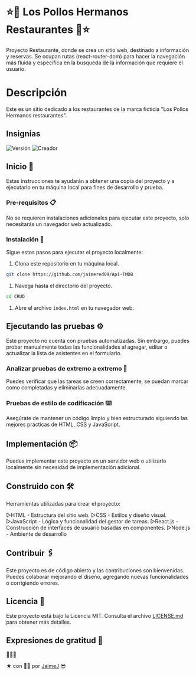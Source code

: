 # ⭐️🍗 Los Pollos Hermanos Restaurantes 🍗⭐️

Proyecto Restaurante, donde se crea un sitio web, destinado a información y reservas. Se ocupan rutas (react-router-dom) para hacer la navegación más fluida y específica en la busqueda de la información que requiere el usuario.

# Descripción

Este es un sitio dedicado a los restaurantes de la marca ficticia "Los Pollos Hermanos restaurantes".

## Insignias

![Versión](https://img.shields.io/badge/versión-1.0-blue)
![Creador](https://img.shields.io/badge/build-jaimered09-red)

## Inicio 🚀

Estas instrucciones te ayudarán a obtener una copia del proyecto y a ejecutarlo en tu máquina local para fines de desarrollo y prueba.

### Pre-requisitos 📋

No se requieren instalaciones adicionales para ejecutar este proyecto, solo necesitarás un navegador web actualizado.

### Instalación 🔧

Sigue estos pasos para ejecutar el proyecto localmente:

1. Clona este repositorio en tu máquina local.

```bash
git clone https://github.com/jaimered09/Api-TMDB
```

1. Navega hasta el directorio del proyecto.

```bash
cd CRUD
```

1. Abre el archivo `index.html` en tu navegador web.

## Ejecutando las pruebas ⚙️

Este proyecto no cuenta con pruebas automatizadas. Sin embargo, puedes probar manualmente todas las funcionalidades al agregar, editar o actualizar la lista de asistentes en el formulario.

### Analizar pruebas de extremo a extremo 🔩

Puedes verificar que las tareas se creen correctamente, se puedan marcar como completadas y eliminarlas adecuadamente.

### Pruebas de estilo de codificación ⌨️

Asegúrate de mantener un código limpio y bien estructurado siguiendo las mejores prácticas de HTML, CSS y JavaScript.

## Implementación 📦

Puedes implementar este proyecto en un servidor web o utilizarlo localmente sin necesidad de implementación adicional.

## Construido con 🛠️

Herramientas utilizadas para crear el proyecto:

  ▷HTML - Estructura del sitio web.
  ▷CSS - Estilos y diseño visual.
  ▷JavaScript - Lógica y funcionalidad del gestor de tareas.
  ▷React.js - Construcción de interfaces de usuario basadas en componentes.
  ▷Node.js - Ambiente de desarrollo
  

## Contribuir 🖇️

Este proyecto es de código abierto y las contribuciones son bienvenidas. Puedes colaborar mejorando el diseño, agregando nuevas funcionalidades o corrigiendo errores.

## Licencia 📄

Este proyecto está bajo la Licencia MIT. Consulta el archivo [LICENSE.md](LICENSE.md) para obtener más detalles.

## Expresiones de gratitud 🎁

🍻🍻🍻

 ️★ con 🙌🏼 por [JaimeJ](https://github.com/jaimered09) 😎
